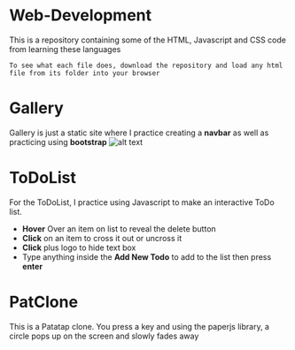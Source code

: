 # Web-Development
This is a repository containing some of the HTML, Javascript and CSS code from learning these languages
```
To see what each file does, download the repository and load any html file from its folder into your browser
```
# Gallery
Gallery is just a static site where I practice creating a **navbar** as well as practicing using **bootstrap**
![alt text](img/gallery.jpg)

# ToDoList
For the ToDoList, I practice using Javascript to make an interactive ToDo list. 
- **Hover** Over an item on list to reveal the delete button
- **Click** on an item to cross it out or uncross it
- **Click** plus logo to hide text box
- Type anything inside the **Add New Todo** to add to the list then press **enter** 

# PatClone
This is a Patatap clone. You press a key and using the paperjs library, a circle pops up on the screen and slowly fades away
